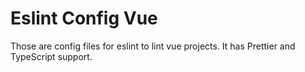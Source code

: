# Eslint Config Vue

Those are config files for eslint to lint vue projects.
It has Prettier and TypeScript support.
